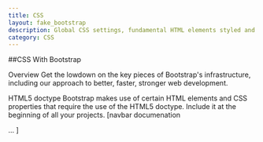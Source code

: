 ```yaml
---
title: CSS
layout: fake_bootstrap
description: Global CSS settings, fundamental HTML elements styled and enhanced with extensible classes, and an advanced grid system.
category: CSS
---
```

##CSS With Bootstrap

Overview
Get the lowdown on the key pieces of Bootstrap's infrastructure, including our approach to better, faster, stronger web development.

HTML5 doctype
Bootstrap makes use of certain HTML elements and CSS properties that require the use of the HTML5 doctype. Include it at the beginning of all your projects.
[navbar documenation <!DOCTYPE html>
<html lang="en">
  ...
</html>]
